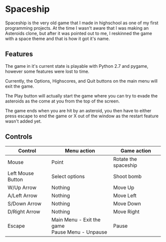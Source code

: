 # Spaceship
Spaceship is the very old game that I made in highschool as one of my first programming projects. At the time I wasn't aware that I was making an Asteroids clone, but after it was pointed out to me, I reskinned the game with a space theme and that is how it got it's name.

## Features
The game in it's current state is playable with Python 2.7 and pygame, however some features were lost to time. 

Currently, the Options, Highscores, and Quit buttons on the main menu will exit the game. 

The Play button will actually start the game where you can try to evade the asteroids as the come at you from the top of the screen. 

The game ends when you are hit by an asteroid, you then have to either press escape to end the game or X out of the window as the restart feature wasn't added yet.

## Controls
| Control | Menu action | Game action |
| --- | --- | --- |
| Mouse | Point | Rotate the spaceship |
| Left Mouse Button | Select options | Shoot bomb |
| W/Up Arrow | Nothing | Move Up |
| A/Left Arrow | Nothing | Move Left |
| S/Down Arrow | Nothing | Move Down |
| D/Right Arrow | Nothing | Move Right |
| Escape | Main Menu - Exit the game <br> Pause Menu - Unpause | Pause |
